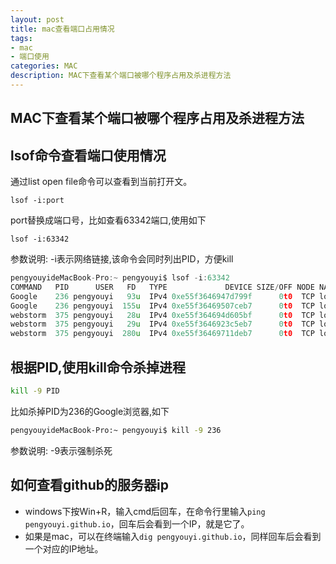 ```yaml
---
layout: post
title: mac查看端口占用情况
tags:
- mac
- 端口使用
categories: MAC
description: MAC下查看某个端口被哪个程序占用及杀进程方法
---
```

## MAC下查看某个端口被哪个程序占用及杀进程方法

## lsof命令查看端口使用情况
通过list open file命令可以查看到当前打开文。
```shell
lsof -i:port
```
port替换成端口号，比如查看63342端口,使用如下
```
lsof -i:63342
```
参数说明: -i表示网络链接,该命令会同时列出PID，方便kill
```c
pengyouyideMacBook-Pro:~ pengyouyi$ lsof -i:63342
COMMAND   PID      USER   FD   TYPE             DEVICE SIZE/OFF NODE NAME
Google    236 pengyouyi   93u  IPv4 0xe55f3646947d799f      0t0  TCP localhost:56933->localhost:63342 (ESTABLISHED)
Google    236 pengyouyi  155u  IPv4 0xe55f36469507ceb7      0t0  TCP localhost:49264->localhost:63342 (ESTABLISHED)
webstorm  375 pengyouyi   28u  IPv4 0xe55f364694d605bf      0t0  TCP localhost:63342->localhost:49264 (ESTABLISHED)
webstorm  375 pengyouyi   29u  IPv4 0xe55f3646923c5eb7      0t0  TCP localhost:63342->localhost:56933 (ESTABLISHED)
webstorm  375 pengyouyi  280u  IPv4 0xe55f36469711deb7      0t0  TCP localhost:63342 (LISTEN)
```
## 根据PID,使用kill命令杀掉进程
```bash
kill -9 PID
```
比如杀掉PID为236的Google浏览器,如下
```bash
pengyouyideMacBook-Pro:~ pengyouyi$ kill -9 236
```
参数说明: -9表示强制杀死

## 如何查看github的服务器ip
* windows下按Win+R，输入cmd后回车，在命令行里输入`ping pengyouyi.github.io`，回车后会看到一个IP，就是它了。
* 如果是mac，可以在终端输入`dig pengyouyi.github.io`，同样回车后会看到一个对应的IP地址。









